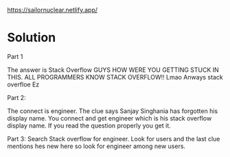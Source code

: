 https://sailornuclear.netlify.app/

# Solution
Part 1

The answer is Stack Overflow
GUYS HOW WERE YOU GETTING STUCK IN THIS. ALL PROGRAMMERS KNOW STACK OVERFLOW!! Lmao
Anways stack overfloe Ez

Part 2:

The connect is engineer.
The clue says Sanjay Singhania has forgotten his display name. You connect and get engineer which is his stack overflow display name. If you read the question properly 
you get it.

Part 3:
Search Stack overflow for engineer. Look for users and the last clue mentions hes new here so look for engineer among new users.

